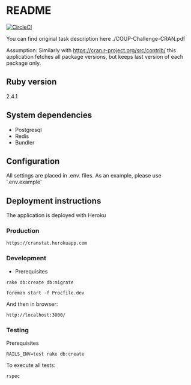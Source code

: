 # README

[![CircleCI](https://circleci.com/gh/romikoops/cranstat/tree/master.svg?style=svg&circle-token=a0390553e2c255f16515304e1680cd2bd3d8ed8e)](https://circleci.com/gh/romikoops/cranstat/tree/master)

You can find original task description here ./COUP-Challenge-CRAN.pdf

Assumption: Similarly with https://cran.r-project.org/src/contrib/ this application fetches all
package versions, but keeps last version of each package only.

## Ruby version

2.4.1

## System dependencies

- Postgresql
- Redis
- Bundler

## Configuration

All settings are placed in .env.<ENVIRONMENT> files. As an example, please use '.env.example'

## Deployment instructions

The application is deployed with Heroku

### Production

```
https://cranstat.herokuapp.com
```

### Development

* Prerequisites

```
rake db:create db:migrate
```

```
foreman start -f Procfile.dev
```

And then in browser:

```
http://localhost:3000/
```

### Testing

Prerequisites
```
RAILS_ENV=test rake db:create
```

To execute all tests:
```
rspec
```
